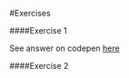 #Exercises

####Exercise 1

See answer on codepen [here](http://codepen.io/imanuelgittens/pen/Vpzboj)

####Exercise 2






